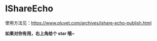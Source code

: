 # IShareEcho

使用方法见：https://www.pluvet.com/archives/ishare-echo-publish.html

**如果对你有用，右上角给个 star 哦~**
